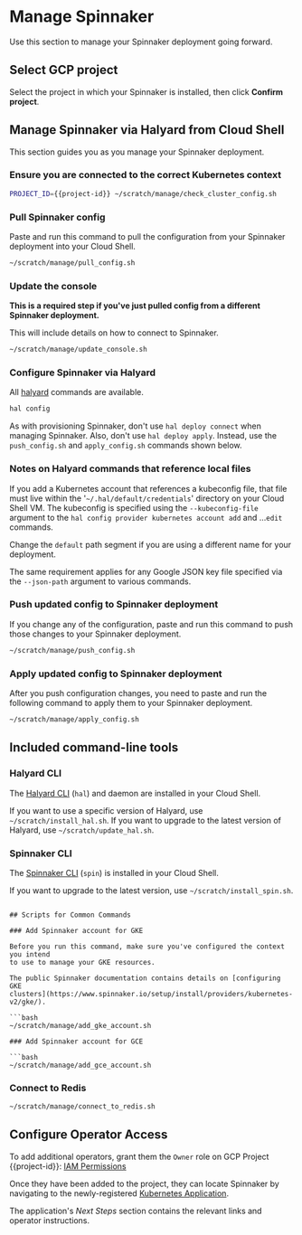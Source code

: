 # Manage Spinnaker

Use this section to manage your Spinnaker deployment going forward.

## Select GCP project

Select the project in which your Spinnaker is installed, then click **Confirm
project**.

<walkthrough-project-billing-setup>
</walkthrough-project-billing-setup>

## Manage Spinnaker via Halyard from Cloud Shell

This section guides you as you manage your Spinnaker deployment.

### Ensure you are connected to the correct Kubernetes context

```bash
PROJECT_ID={{project-id}} ~/scratch/manage/check_cluster_config.sh
```

### Pull Spinnaker config

Paste and run this command to pull the configuration from your Spinnaker
deployment into your Cloud Shell.


```bash
~/scratch/manage/pull_config.sh
```

### Update the console

**This is a required step if you've just pulled config from a different Spinnaker deployment.**

This will include details on how to connect to Spinnaker.

```bash
~/scratch/manage/update_console.sh
```

### Configure Spinnaker via Halyard

All [halyard](https://www.spinnaker.io/reference/halyard/commands/) commands are available.

```bash
hal config
```

As with provisioning Spinnaker, don't use `hal deploy connect` when managing
Spinnaker. Also, don't use `hal deploy apply`. Instead, use the `push_config.sh`
and `apply_config.sh` commands shown below.

### Notes on Halyard commands that reference local files

If you add a Kubernetes account that references a kubeconfig file, that file must live within
the '`~/.hal/default/credentials`' directory on your Cloud Shell VM. The
kubeconfig is specified using the `--kubeconfig-file` argument to the
`hal config provider kubernetes account add` and ...`edit` commands.

Change the `default` path segment if you are using a different name for your deployment.

The same requirement applies for any Google JSON key file specified via the
`--json-path` argument to various commands.

### Push updated config to Spinnaker deployment

If you change any of the configuration, paste and run this command to push
those changes to your Spinnaker deployment.

```bash
~/scratch/manage/push_config.sh
```

### Apply updated config to Spinnaker deployment

After you push configuration changes, you need to paste and run the following
command to apply them to your Spinnaker deployment.

```bash
~/scratch/manage/apply_config.sh
```

## Included command-line tools

### Halyard CLI

The [Halyard CLI](https://www.spinnaker.io/reference/halyard/) (`hal`) and
daemon are installed in your Cloud Shell.

If you want to use a specific version of Halyard, use `~/scratch/install_hal.sh`.
If you want to upgrade to the latest version of Halyard, use `~/scratch/update_hal.sh`.

### Spinnaker CLI

The [Spinnaker CLI](https://www.spinnaker.io/guides/spin/app/) 
(`spin`) is installed in your Cloud Shell.

If you want to upgrade to the latest version, use `~/scratch/install_spin.sh`.
```

## Scripts for Common Commands

### Add Spinnaker account for GKE

Before you run this command, make sure you've configured the context you intend
to use to manage your GKE resources.

The public Spinnaker documentation contains details on [configuring GKE
clusters](https://www.spinnaker.io/setup/install/providers/kubernetes-v2/gke/).

```bash
~/scratch/manage/add_gke_account.sh

### Add Spinnaker account for GCE

```bash
~/scratch/manage/add_gce_account.sh
```

### Connect to Redis

```bash
~/scratch/manage/connect_to_redis.sh
```

## Configure Operator Access

To add additional operators, grant them the `Owner` role on GCP Project {{project-id}}: [IAM Permissions](https://console.developers.google.com/iam-admin/iam?project={{project-id}})

Once they have been added to the project, they can locate Spinnaker by navigating to the newly-registered [Kubernetes Application](https://console.developers.google.com/kubernetes/application/$ZONE/$DEPLOYMENT_NAME/spinnaker/$DEPLOYMENT_NAME?project={{project-id}}).

The application's *Next Steps* section contains the relevant links and operator instructions.

